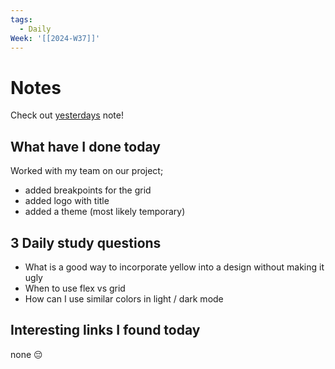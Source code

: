 ```yaml
---
tags:
  - Daily
Week: '[[2024-W37]]'
---
```

# Notes
Check out [yesterdays](2024-09-10) note!
## What have I done today
Worked with my team on our project;
- added breakpoints for the grid
- added logo with title
- added a theme (most likely temporary)
## 3 Daily study questions
- What is a good way to incorporate yellow into a design without making it ugly
- When to use flex vs grid
- How can I use similar colors in light / dark mode

## Interesting links I found today
none 😔